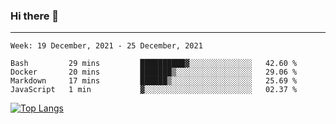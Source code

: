 ### Hi there 👋
---
<!--START_SECTION:waka-->
```text
Week: 19 December, 2021 - 25 December, 2021

Bash         29 mins         ██████████▓░░░░░░░░░░░░░░   42.60 % 
Docker       20 mins         ███████▒░░░░░░░░░░░░░░░░░   29.06 % 
Markdown     17 mins         ██████▒░░░░░░░░░░░░░░░░░░   25.69 % 
JavaScript   1 min           ▓░░░░░░░░░░░░░░░░░░░░░░░░   02.37 % 
```
<!--END_SECTION:waka-->

[![Top Langs](https://github-readme-stats.vercel.app/api/top-langs/?username=HyunAh-iia&layout=compact)](https://github.com/anuraghazra/github-readme-stats)
<!--
**HyunAh-iia/HyunAh-iia** is a ✨ _special_ ✨ repository because its `README.md` (this file) appears on your GitHub profile.

Here are some ideas to get you started:

- 🔭 I’m currently working on ...
- 🌱 I’m currently learning ...
- 👯 I’m looking to collaborate on ...
- 🤔 I’m looking for help with ...
- 💬 Ask me about ...
- 📫 How to reach me: ...
- 😄 Pronouns: ...
- ⚡ Fun fact: ...
-->
